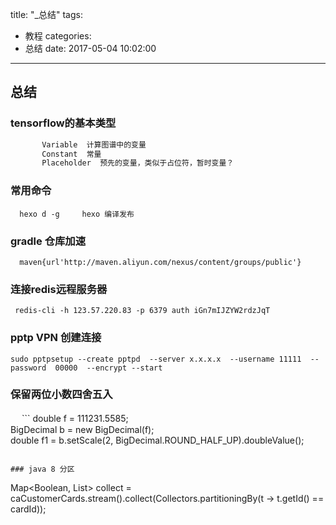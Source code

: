 title: "\_总结"
tags:
  - 教程
categories:
  - 总结
date: 2017-05-04 10:02:00
---


## 总结

### tensorflow的基本类型

``` bash
       Variable  计算图谱中的变量
       Constant  常量
       Placeholder  预先的变量，类似于占位符，暂时变量？
```
### 常用命令
 ```
   hexo d -g     hexo 编译发布
 ```
### gradle 仓库加速
  ```
    maven{url'http://maven.aliyun.com/nexus/content/groups/public'}  
  ```
### 连接redis远程服务器
  ```
   redis-cli -h 123.57.220.83 -p 6379 auth iGn7mIJZYW2rdzJqT
  ```
### pptp VPN 创建连接
  ```
sudo pptpsetup --create pptpd  --server x.x.x.x  --username 11111  --password  00000  --encrypt --start   
  
  ```
### 保留两位小数四舍五入
　  ```
double   f   =   111231.5585;  
BigDecimal   b   =   new   BigDecimal(f);  
double   f1   =   b.setScale(2,   BigDecimal.ROUND_HALF_UP).doubleValue();  
```

### java 8 分区

```
  Map<Boolean, List<CaCustomerCard>> collect = caCustomerCards.stream().collect(Collectors.partitioningBy(t -> t.getId() == cardId));

```

